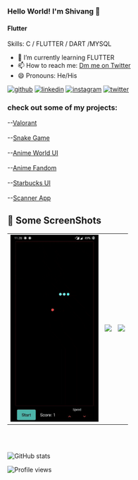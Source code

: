 ### Hello World! I'm Shivang 👋
#### Flutter



Skills: C / FLUTTER / DART /MYSQL

- 🌱 I’m currently learning FLUTTER 
- 📫 How to reach me: [Dm me on Twitter](https://twitter.com/xShikumix) 
- 😄 Pronouns: He/His 


[<img src='https://cdn.jsdelivr.net/npm/simple-icons@3.0.1/icons/github.svg' alt='github' height='40'>](https://github.com/shikumi-0)     [<img src='https://cdn.jsdelivr.net/npm/simple-icons@3.0.1/icons/linkedin.svg' alt='linkedin' height='40'>](https://www.linkedin.com/in/shikumi/)   [<img src='https://cdn.jsdelivr.net/npm/simple-icons@3.0.1/icons/instagram.svg' alt='instagram' height='40'>](https://www.instagram.com/_shikumi_/)     [<img src='https://cdn.jsdelivr.net/npm/simple-icons@3.0.1/icons/twitter.svg' alt='twitter' height='40'>](https://twitter.com/xShikumix)  


### check out some of my projects:

--[Valorant](https://github.com/shikumi-0/Valorant)<BR></BR>
--[Snake Game](https://github.com/shikumi-0/Snake-Game)<BR></BR>
--[Anime World UI](https://github.com/shikumi-0/AnimeWorldUi)<BR></BR>
--[Anime Fandom](https://github.com/shikumi-0/Anime-Fandom-UI)<BR></BR>
--[Starbucks UI](https://github.com/shikumi-0/Starbucks-UI)<BR></BR>
--[Scanner App](https://github.com/shikumi-0/ScanIt)

## 📸 Some ScreenShots
|                                           |                                           |                                            |                                          
| ----------------------------------------- | ----------------------------------------- |  ----------------------------------------- |
|      <img src="https://github.com/shikumi-0/shikumi-0/blob/master/ss.gif" width="200">     |     <img src="https://github.com/shikumi-0/shikumi-0/blob/master/gifs/ssAf.gif" width="200">      |   <img src="https://github.com/shikumi-0/shikumi-0/blob/master/ssSB.gif" width="200">  |                                          



 <BR></BR>
  
![GitHub stats](https://github-readme-stats.vercel.app/api?username=shikumi-0&show_icons=true)  

![Profile views](https://gpvc.arturio.dev/shikumi-0)  
